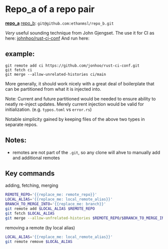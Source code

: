 # Repo_a of a repo pair

[**repo_a**](https://github.com/ethanmsl/repo_a)
[repo_b](https://github.com/ethanmsl/repo_b): `git@github.com:ethanmsl/repo_b.git`

*Very* useful sounding technique from John Gjengset.
The use it for CI as here: [johnhoo/rust-ci-conf](https://github.com/jonhoo/rust-ci-conf)
And run here:

## example:
```shell
git remote add ci https://github.com/jonhoo/rust-ci-conf.git
git fetch ci
git merge --allow-unrelated-histories ci/main
```

More generally, it should work nicely with a great deal of boilerplate that can be partitioned from what it is injected into.

Note: Current and future partitioned would be needed to ensure ability to neatly re-inject updates.
Merely current injection would be valid for initialization.
(e.g. `typos.toml` vs `error.rs`)

Notable simplicity gained by keeping files of the above two types in separate repos.

## Notes:
- remotes are not part of the `.git`, so any clone will ahve to manually add and additional remotes

## Key commands
adding, fetching, merging
```zsh
REMOTE_REPO='{{replace_me: remote_repo}}'
LOCAL_ALIAS='{{replace_me: local_remote_alias}}'
BRANCH_TO_MERGE_INTO='{{replace_me: branch}}'
git remote add $LOCAL_ALIAS $REMOTE_REPO
git fetch $LOCAL_ALIAS
git merge --allow-unfrelated-histories $REMOTE_REPO/$BRANCH_TO_MERGE_INTO
```

removing a remote (by local alias)
```zsh
LOCAL_ALIAS='{{replace_me: local_remote_alias}}'
git remote remove $LOCAL_ALIAS
```
